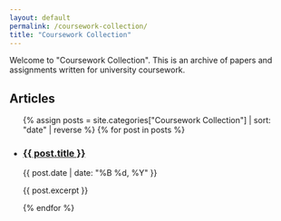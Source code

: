 ```yaml
---
layout: default
permalink: /coursework-collection/
title: "Coursework Collection"
---
```

Welcome to "Coursework Collection". This is an archive of papers and assignments written for university coursework.

<h2>Articles</h2>

<ul class="post-list">
  {% assign posts = site.categories["Coursework Collection"] | sort: "date" | reverse %}
  {% for post in posts %}
    <li class="post-item">
      <h3><a href="{{ post.url | relative_url }}">{{ post.title }}</a></h3>
      <p class="post-meta">{{ post.date | date: "%B %d, %Y" }}</p>
      <p class="post-excerpt">{{ post.excerpt }}</p>
    </li>
  {% endfor %}
</ul>
